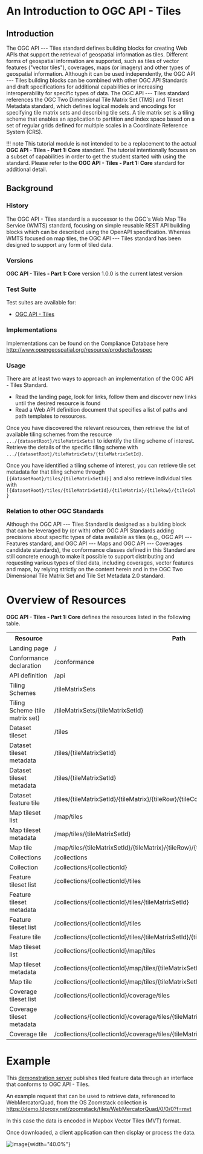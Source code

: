 # An Introduction to OGC API - Tiles

## Introduction

The OGC API --- Tiles standard defines building blocks for creating Web
APIs that support the retrieval of geospatial information as tiles.
Different forms of geospatial information are supported, such as tiles
of vector features ("vector tiles"), coverages, maps (or imagery) and
other types of geospatial information. Although it can be used
independently, the OGC API --- Tiles building blocks can be combined
with other OGC API Standards and draft specifications for additional
capabilities or increasing interoperability for specific types of data.
The OGC API --- Tiles standard references the OGC Two Dimensional Tile
Matrix Set (TMS) and Tileset Metadata standard, which defines logical
models and encodings for specifying tile matrix sets and describing tile
sets. A tile matrix set is a tiling scheme that enables an application
to partition and index space based on a set of regular grids defined for
multiple scales in a Coordinate Reference System (CRS).

!!! note
    This tutorial module is not intended to be a replacement to the actual
    **OGC API - Tiles - Part 1: Core** standard. The tutorial intentionally
    focuses on a subset of capabilities in order to get the student started
    with using the standard. Please refer to the **OGC API - Tiles - Part 1:
    Core** standard for additional detail.


## Background

### History

The OGC API - Tiles standard is a successor to the OGC\'s Web Map
Tile Service (WMTS) standard, focusing on simple reusable REST API
building blocks which can be described using the OpenAPI
specification. Whereas WMTS focused on map tiles, the OGC API ---
Tiles standard has been designed to support any form of tiled data.

### Versions

**OGC API - Tiles - Part 1: Core** version 1.0.0 is the current latest version

### Test Suite

Test suites are available for:

-   [OGC API - Tiles](https://github.com/opengeospatial/ets-ogcapi-tiles10)

### Implementations

Implementations can be found on the Compliance Database here <http://www.opengeospatial.org/resource/products/byspec>

### Usage

There are at least two ways to approach an implementation of the OGC
API - Tiles Standard.

-   Read the landing page, look for links, follow them and discover new
    links until the desired resource is found
-   Read a Web API definition document that specifies a list of paths
    and path templates to resources.

Once you have discovered the relevant resources, then retrieve the list
of available tiling schemes from the resource
```.../{datasetRoot}/tileMatrixSets]``` to identify the tiling
scheme of interest. Retrieve the details of the specific tiling scheme
with ```.../{datasetRoot}/tileMatrixSets/{tileMatrixSetId}```.

Once you have identified a tiling scheme of interest, you can retrieve
tile set metadata for that tiling scheme through
```[{datasetRoot}/tiles/{tileMatrixSetId}]``` and also retrieve
individual tiles with
```[{datasetRoot}/tiles/{tileMatrixSetId}/{tileMatrix}/{tileRow}/{tileCol}```

### Relation to other OGC Standards

Although the OGC API --- Tiles Standard is designed as a building block
that can be leveraged by (or with) other OGC API Standards adding
precisions about specific types of data available as tiles (e.g., OGC
API --- Features standard, and OGC API --- Maps and OGC API ---
Coverages candidate standards), the conformance classes defined in this
Standard are still concrete enough to make it possible to support
distributing and requesting various types of tiled data, including
coverages, vector features and maps, by relying strictly on the content
herein and in the OGC Two Dimensional Tile Matrix Set and Tile Set
Metadata 2.0 standard.

# Overview of Resources

**OGC API - Tiles - Part 1: Core** defines the resources listed in the
following table.


<table>
  <tr>
    <th>Resource</th>
    <th>Path</th>
  </tr>
  <tr>
    <td>Landing page</td>
    <td>/</td>
  </tr>
  <tr>
    <td>Conformance declaration</td>
    <td>/conformance</td>
  <tr>
  </tr>
    <td>API definition</td>
    <td>/api</td>
  </tr>
  <tr>
    <td>Tiling Schemes</td>
    <td>/tileMatrixSets</td>
  </tr>
  <tr>
    <td>Tiling Scheme (tile matrix set)</td>
    <td>/tileMatrixSets/{tileMatrixSetId}</td>
  </tr>
  <tr>
    <td>Dataset tileset</td>
    <td>/tiles</td>
  </tr>
  <tr>
    <td>Dataset tileset metadata</td>
    <td>/tiles/{tileMatrixSetId}</td>
  </tr>
  <tr>
    <td>Dataset tileset metadata</td>
    <td>/tiles/{tileMatrixSetId}</td>
  </tr>
  <tr>
    <td>Dataset feature tile</td>
    <td>/tiles/{tileMatrixSetId}/{tileMatrix}/{tileRow}/{tileCol}</td>
  </tr>
  <tr>
    <td>Map tileset list</td>
    <td>/map/tiles</td>
  </tr>
  <tr>
    <td>Map tileset metadata</td>
    <td>/map/tiles/{tileMatrixSetId}</td>
  </tr>
  <tr>
    <td>Map tile</td>
    <td>/map/tiles/{tileMatrixSetId}/{tileMatrix}/{tileRow}/{tileCol}</td>
  </tr>
  <tr>
    <td>Collections</td>
    <td>/collections </td>
  </tr>
  <tr>
    <td>Collection</td>
    <td>/collections/{collectionId}</td>
  </tr>
  <tr>
    <td>Feature tileset list</td>
    <td>/collections/{collectionId}/tiles</td>
  </tr>
  <tr>
    <td>Feature tileset metadata</td>
    <td>/collections/{collectionId}/tiles/{tileMatrixSetId}</td>
  </tr>
  <tr>
    <td>Feature tileset list</td>
    <td>/collections/{collectionId}/tiles</td>
  </tr>
  <tr>
    <td>Feature tile</td>
    <td>/collections/{collectionId}/tiles/{tileMatrixSetId}/{tileMatrix}/{tileRow}/{tileCol}</td>
  </tr>

  <tr>
    <td>Map tileset list</td>
    <td>/collections/{collectionId}/map/tiles</td>
  </tr>
  <tr>
    <td>Map tileset metadata</td>
    <td>/collections/{collectionId}/map/tiles/{tileMatrixSetId}</td>
  </tr>
  <tr>
    <td>Map tile</td>
    <td>/collections/{collectionId}/map/tiles/{tileMatrixSetId}/{tileMatrix}/{tileRow}/{tileCol}</td>
  </tr>
  <tr>
    <td>Coverage tileset list</td>
    <td>/collections/{collectionId}/coverage/tiles</td>
  </tr>
  <tr>
    <td>Coverage tileset metadata</td>
    <td>/collections/{collectionId}/coverage/tiles/{tileMatrixSetId}</td>
  </tr>
  <tr>
    <td>Coverage tile</td>
    <td>/collections/{collectionId}/coverage/tiles/{tileMatrixSetId}/{tileMatrix}/{tileRow}/{tileCol}</td>
  </tr>
</table>

# Example

This [demonstration server](https://demo.ldproxy.net/zoomstack/)
publishes tiled feature data through an interface that conforms to OGC
API - Tiles.

An example request that can be used to retrieve data, referenced to
WebMercatorQuad, from the OS Zoomstack collection is
<https://demo.ldproxy.net/zoomstack/tiles/WebMercatorQuad/0/0/0?f=mvt>

In this case the data is encoded in Mapbox Vector Tiles (MVT) format.

Once downloaded, a client application can then display or process the
data.

![image](../img/mvt_example.png){width="40.0%"}
